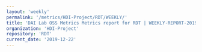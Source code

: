 ```yaml
---
layout: 'weekly'
permalink: '/metrics/HDI-Project/RDT/WEEKLY/'
title: 'DAI Lab OSS Metrics Metrics report for RDT | WEEKLY-REPORT-2019-12-22'
organization: 'HDI-Project'
repository: 'RDT'
current_date: '2019-12-22'
---
```

